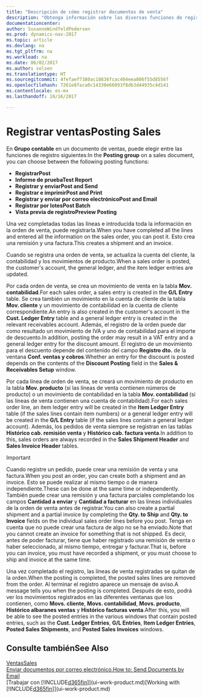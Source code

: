 ```yaml
---
title: "Descripción de cómo registrar documentos de venta"
description: "Obtenga información sobre las diversas funciones de registro para registrar documentos de venta."
documentationcenter: 
author: SusanneWindfeldPedersen
ms.prod: dynamics-nav-2017
ms.topic: article
ms.devlang: na
ms.tgt_pltfrm: na
ms.workload: na
ms.date: 06/02/2017
ms.author: solsen
ms.translationtype: HT
ms.sourcegitcommit: 4fefaef7380ac10836fcac404eea006f55d8556f
ms.openlocfilehash: 7261e8faca0c14330e66093f8db3d44935c4d141
ms.contentlocale: es-mx
ms.lasthandoff: 10/16/2017

---
```

# <a name="posting-sales"></a><span data-ttu-id="1b43d-103">Registrar ventas</span><span class="sxs-lookup"><span data-stu-id="1b43d-103">Posting Sales</span></span>
<span data-ttu-id="1b43d-104">En **Grupo contable** en un documento de ventas, puede elegir entre las funciones de registro siguientes:</span><span class="sxs-lookup"><span data-stu-id="1b43d-104">In the **Posting group** on a sales document, you can choose between the following posting functions:</span></span>

* <span data-ttu-id="1b43d-105">**Registrar**</span><span class="sxs-lookup"><span data-stu-id="1b43d-105">**Post**</span></span>
* <span data-ttu-id="1b43d-106">**Informe de prueba**</span><span class="sxs-lookup"><span data-stu-id="1b43d-106">**Test Report**</span></span>
* <span data-ttu-id="1b43d-107">**Registrar y enviar**</span><span class="sxs-lookup"><span data-stu-id="1b43d-107">**Post and Send**</span></span>
* <span data-ttu-id="1b43d-108">**Registrar e imprimir**</span><span class="sxs-lookup"><span data-stu-id="1b43d-108">**Post and Print**</span></span>
* <span data-ttu-id="1b43d-109">**Registrar y enviar por correo electrónico**</span><span class="sxs-lookup"><span data-stu-id="1b43d-109">**Post and Email**</span></span>
* <span data-ttu-id="1b43d-110">**Registrar por lotes**</span><span class="sxs-lookup"><span data-stu-id="1b43d-110">**Post Batch**</span></span>
* <span data-ttu-id="1b43d-111">**Vista previa de registro**</span><span class="sxs-lookup"><span data-stu-id="1b43d-111">**Preview Posting**</span></span>

<span data-ttu-id="1b43d-112">Una vez completadas todas las líneas e introducida toda la información en la orden de venta, puede registrarla.</span><span class="sxs-lookup"><span data-stu-id="1b43d-112">When you have completed all the lines and entered all the information on the sales order, you can post it.</span></span> <span data-ttu-id="1b43d-113">Esto crea una remisión y una factura.</span><span class="sxs-lookup"><span data-stu-id="1b43d-113">This creates a shipment and an invoice.</span></span>

<span data-ttu-id="1b43d-114">Cuando se registra una orden de venta, se actualiza la cuenta del cliente, la contabilidad y los movimientos de producto.</span><span class="sxs-lookup"><span data-stu-id="1b43d-114">When a sales order is posted, the customer's account, the general ledger, and the item ledger entries are updated.</span></span>

<span data-ttu-id="1b43d-115">Por cada orden de venta, se crea un movimiento de venta en la tabla **Mov. contabilidad**.</span><span class="sxs-lookup"><span data-stu-id="1b43d-115">For each sales order, a sales entry is created in the **G/L Entry** table.</span></span> <span data-ttu-id="1b43d-116">Se crea también un movimiento en la cuenta de cliente de la tabla **Mov. cliente** y un movimiento de contabilidad en la cuenta de cliente correspondiente.</span><span class="sxs-lookup"><span data-stu-id="1b43d-116">An entry is also created in the customer's account in the **Cust. Ledger Entry** table and a general ledger entry is created in the relevant receivables account.</span></span> <span data-ttu-id="1b43d-117">Además, el registro de la orden puede dar como resultado un movimiento de IVA y uno de contabilidad para el importe de descuento.</span><span class="sxs-lookup"><span data-stu-id="1b43d-117">In addition, posting the order may result in a VAT entry and a general ledger entry for the discount amount.</span></span> <span data-ttu-id="1b43d-118">El registro de un movimiento para el descuento depende del contenido del campo **Registro dto.** de la ventana **Conf. ventas y cobros**.</span><span class="sxs-lookup"><span data-stu-id="1b43d-118">Whether an entry for the discount is posted depends on the contents of the **Discount Posting** field in the **Sales & Receivables Setup** window.</span></span>

<span data-ttu-id="1b43d-119">Por cada línea de orden de venta, se creará un movimiento de producto en la tabla **Mov. producto** (si las líneas de venta contienen números de producto) o un movimiento de contabilidad en la tabla **Mov. contabilidad** (si las líneas de venta contienen una cuenta de contabilidad).</span><span class="sxs-lookup"><span data-stu-id="1b43d-119">For each sales order line, an item ledger entry will be created in the **Item Ledger Entry** table (if the sales lines contain item numbers) or a general ledger entry will be created in the **G/L Entry** table (if the sales lines contain a general ledger account).</span></span> <span data-ttu-id="1b43d-120">Además, los pedidos de venta siempre se registran en las tablas **Histórico cab. remisión venta** y **Histórico cab. factura venta**.</span><span class="sxs-lookup"><span data-stu-id="1b43d-120">In addition to this, sales orders are always recorded in the **Sales Shipment Header** and **Sales Invoice Header** tables.</span></span>

> [!IMPORTANT]  
>   <span data-ttu-id="1b43d-121">Cuando registre un pedido, puede crear una remisión de venta y una factura.</span><span class="sxs-lookup"><span data-stu-id="1b43d-121">When you post an order, you can create both a shipment and an invoice.</span></span> <span data-ttu-id="1b43d-122">Esto se puede realizar al mismo tiempo o de manera independiente.</span><span class="sxs-lookup"><span data-stu-id="1b43d-122">These can be done at the same time or independently.</span></span> <span data-ttu-id="1b43d-123">También puede crear una remisión y una factura parciales completando los campos **Cantidad a enviar** y **Cantidad a facturar** en las líneas individuales de la orden de venta antes de registrar.</span><span class="sxs-lookup"><span data-stu-id="1b43d-123">You can also create a partial shipment and a partial invoice by completing the **Qty. to Ship** and **Qty. to Invoice** fields on the individual sales order lines before you post.</span></span> <span data-ttu-id="1b43d-124">Tenga en cuenta que no puede crear una factura de algo no se ha enviado.</span><span class="sxs-lookup"><span data-stu-id="1b43d-124">Note that you cannot create an invoice for something that is not shipped.</span></span> <span data-ttu-id="1b43d-125">Es decir, antes de poder facturar, tiene que haber registrado una remisión de venta o haber seleccionado, al mismo tiempo, entregar y facturar.</span><span class="sxs-lookup"><span data-stu-id="1b43d-125">That is, before you can invoice, you must have recorded a shipment, or you must choose to ship and invoice at the same time.</span></span>

<span data-ttu-id="1b43d-126">Una vez completado el registro, las líneas de venta registradas se quitan de la orden.</span><span class="sxs-lookup"><span data-stu-id="1b43d-126">When the posting is completed, the posted sales lines are removed from the order.</span></span> <span data-ttu-id="1b43d-127">Al terminar el registro aparece un mensaje de aviso.</span><span class="sxs-lookup"><span data-stu-id="1b43d-127">A message tells you when the posting is completed.</span></span> <span data-ttu-id="1b43d-128">Después de esto, podrá ver los movimientos registrados en las diferentes ventanas que los contienen, como **Movs. cliente**, **Movs. contabilidad**, **Movs. producto**, **Histórico albaranes ventas** y **Histórico facturas venta**.</span><span class="sxs-lookup"><span data-stu-id="1b43d-128">After this, you will be able to see the posted entries in the various windows that contain posted entries, such as the **Cust. Ledger Entries**, **G/L Entries**, **Item Ledger Entries**, **Posted Sales Shipments**, and **Posted Sales Invoices** windows.</span></span>

## <a name="see-also"></a><span data-ttu-id="1b43d-129">Consulte también</span><span class="sxs-lookup"><span data-stu-id="1b43d-129">See Also</span></span>
[<span data-ttu-id="1b43d-130">Ventas</span><span class="sxs-lookup"><span data-stu-id="1b43d-130">Sales</span></span>](sales-manage-sales.md)  
[<span data-ttu-id="1b43d-131">Enviar documentos por correo electrónico.</span><span class="sxs-lookup"><span data-stu-id="1b43d-131">How to: Send Documents by Email</span></span>](ui-how-send-documents-email.md)  
<span data-ttu-id="1b43d-132">[Trabajar con [!INCLUDE[d365fin](includes/d365fin_md.md)]](ui-work-product.md)</span><span class="sxs-lookup"><span data-stu-id="1b43d-132">[Working with [!INCLUDE[d365fin](includes/d365fin_md.md)]](ui-work-product.md)</span></span>


